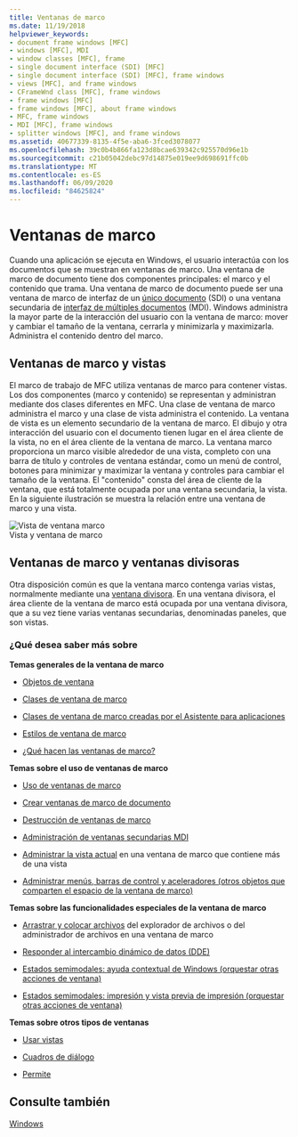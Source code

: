 ```yaml
---
title: Ventanas de marco
ms.date: 11/19/2018
helpviewer_keywords:
- document frame windows [MFC]
- windows [MFC], MDI
- window classes [MFC], frame
- single document interface (SDI) [MFC]
- single document interface (SDI) [MFC], frame windows
- views [MFC], and frame windows
- CFrameWnd class [MFC], frame windows
- frame windows [MFC]
- frame windows [MFC], about frame windows
- MFC, frame windows
- MDI [MFC], frame windows
- splitter windows [MFC], and frame windows
ms.assetid: 40677339-8135-4f5e-aba6-3fced3078077
ms.openlocfilehash: 39c0b4b866fa123d8bcae639342c925570d96e1b
ms.sourcegitcommit: c21b05042debc97d14875e019ee9d698691ffc0b
ms.translationtype: MT
ms.contentlocale: es-ES
ms.lasthandoff: 06/09/2020
ms.locfileid: "84625824"
---
```

# <a name="frame-windows"></a>Ventanas de marco

Cuando una aplicación se ejecuta en Windows, el usuario interactúa con los documentos que se muestran en ventanas de marco. Una ventana de marco de documento tiene dos componentes principales: el marco y el contenido que trama. Una ventana de marco de documento puede ser una ventana de marco de interfaz de un [único documento](sdi-and-mdi.md) (SDI) o una ventana secundaria de [interfaz de múltiples documentos](sdi-and-mdi.md) (MDI). Windows administra la mayor parte de la interacción del usuario con la ventana de marco: mover y cambiar el tamaño de la ventana, cerrarla y minimizarla y maximizarla. Administra el contenido dentro del marco.

## <a name="frame-windows-and-views"></a>Ventanas de marco y vistas

El marco de trabajo de MFC utiliza ventanas de marco para contener vistas. Los dos componentes (marco y contenido) se representan y administran mediante dos clases diferentes en MFC. Una clase de ventana de marco administra el marco y una clase de vista administra el contenido. La ventana de vista es un elemento secundario de la ventana de marco. El dibujo y otra interacción del usuario con el documento tienen lugar en el área cliente de la vista, no en el área cliente de la ventana de marco. La ventana marco proporciona un marco visible alrededor de una vista, completo con una barra de título y controles de ventana estándar, como un menú de control, botones para minimizar y maximizar la ventana y controles para cambiar el tamaño de la ventana. El "contenido" consta del área de cliente de la ventana, que está totalmente ocupada por una ventana secundaria, la vista. En la siguiente ilustración se muestra la relación entre una ventana de marco y una vista.

![Vista de ventana marco](../mfc/media/vc37fx1.gif "Vista de ventana de marco") <br/>
Vista y ventana de marco

## <a name="frame-windows-and-splitter-windows"></a>Ventanas de marco y ventanas divisoras

Otra disposición común es que la ventana marco contenga varias vistas, normalmente mediante una [ventana divisora](multiple-document-types-views-and-frame-windows.md). En una ventana divisora, el área cliente de la ventana de marco está ocupada por una ventana divisora, que a su vez tiene varias ventanas secundarias, denominadas paneles, que son vistas.

### <a name="what-do-you-want-to-know-more-about"></a>¿Qué desea saber más sobre

**Temas generales de la ventana de marco**

- [Objetos de ventana](window-objects.md)

- [Clases de ventana de marco](frame-window-classes.md)

- [Clases de ventana de marco creadas por el Asistente para aplicaciones](frame-window-classes-created-by-the-application-wizard.md)

- [Estilos de ventana de marco](frame-window-styles-cpp.md)

- [¿Qué hacen las ventanas de marco?](what-frame-windows-do.md)

**Temas sobre el uso de ventanas de marco**

- [Uso de ventanas de marco](using-frame-windows.md)

- [Crear ventanas de marco de documento](creating-document-frame-windows.md)

- [Destrucción de ventanas de marco](destroying-frame-windows.md)

- [Administración de ventanas secundarias MDI](managing-mdi-child-windows.md)

- [Administrar la vista actual](managing-the-current-view.md) en una ventana de marco que contiene más de una vista

- [Administrar menús, barras de control y aceleradores (otros objetos que comparten el espacio de la ventana de marco)](managing-menus-control-bars-and-accelerators.md)

**Temas sobre las funcionalidades especiales de la ventana de marco**

- [Arrastrar y colocar archivos](dragging-and-dropping-files-in-a-frame-window.md) del explorador de archivos o del administrador de archivos en una ventana de marco

- [Responder al intercambio dinámico de datos (DDE)](responding-to-dynamic-data-exchange-dde.md)

- [Estados semimodales: ayuda contextual de Windows (orquestar otras acciones de ventana)](orchestrating-other-window-actions.md)

- [Estados semimodales: impresión y vista previa de impresión (orquestar otras acciones de ventana)](orchestrating-other-window-actions.md)

**Temas sobre otros tipos de ventanas**

- [Usar vistas](using-views.md)

- [Cuadros de diálogo](dialog-boxes.md)

- [Permite](controls-mfc.md)

## <a name="see-also"></a>Consulte también

[Windows](windows.md)
